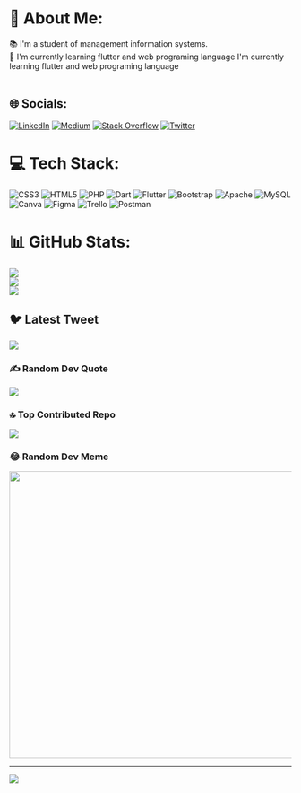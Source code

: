 # 💫 About Me:
📚 I'm a student of management information systems.<br>🌱 I'm currently learning flutter and web programing language I'm currently learning flutter and web programing language<br><br>


## 🌐 Socials:
[![LinkedIn](https://img.shields.io/badge/LinkedIn-%230077B5.svg?logo=linkedin&logoColor=white)](https://linkedin.com/in/sıdıka-özcan-813a3720a/) [![Medium](https://img.shields.io/badge/Medium-12100E?logo=medium&logoColor=white)](https://medium.com/@@sdkozcan1) [![Stack Overflow](https://img.shields.io/badge/-Stackoverflow-FE7A16?logo=stack-overflow&logoColor=white)](https://stackoverflow.com/users/21426109/sıdıka-Özcan) [![Twitter](https://img.shields.io/badge/Twitter-%231DA1F2.svg?logo=Twitter&logoColor=white)](https://twitter.com/Sdkozcan) 

# 💻 Tech Stack:
![CSS3](https://img.shields.io/badge/css3-%231572B6.svg?style=for-the-badge&logo=css3&logoColor=white) ![HTML5](https://img.shields.io/badge/html5-%23E34F26.svg?style=for-the-badge&logo=html5&logoColor=white) ![PHP](https://img.shields.io/badge/php-%23777BB4.svg?style=for-the-badge&logo=php&logoColor=white) ![Dart](https://img.shields.io/badge/dart-%230175C2.svg?style=for-the-badge&logo=dart&logoColor=white) ![Flutter](https://img.shields.io/badge/Flutter-%2302569B.svg?style=for-the-badge&logo=Flutter&logoColor=white) ![Bootstrap](https://img.shields.io/badge/bootstrap-%23563D7C.svg?style=for-the-badge&logo=bootstrap&logoColor=white) ![Apache](https://img.shields.io/badge/apache-%23D42029.svg?style=for-the-badge&logo=apache&logoColor=white) ![MySQL](https://img.shields.io/badge/mysql-%2300f.svg?style=for-the-badge&logo=mysql&logoColor=white) ![Canva](https://img.shields.io/badge/Canva-%2300C4CC.svg?style=for-the-badge&logo=Canva&logoColor=white) 	![Figma](https://img.shields.io/badge/figma-%23F24E1E.svg?style=for-the-badge&logo=figma&logoColor=white) ![Trello](https://img.shields.io/badge/Trello-%23026AA7.svg?style=for-the-badge&logo=Trello&logoColor=white) ![Postman](https://img.shields.io/badge/Postman-FF6C37?style=for-the-badge&logo=postman&logoColor=white)
# 📊 GitHub Stats:
![](https://github-readme-stats.vercel.app/api?username=sdkozcan1&theme=dark&hide_border=false&include_all_commits=false&count_private=false)<br/>
![](https://github-readme-streak-stats.herokuapp.com/?user=sdkozcan1&theme=dark&hide_border=false)<br/>
![](https://github-readme-stats.vercel.app/api/top-langs/?username=sdkozcan1&theme=dark&hide_border=false&include_all_commits=false&count_private=false&layout=compact)

## 🐦 Latest Tweet
[![](https://gtce.itsvg.in/api?username=Sdkozcan)](https://github.com/VishwaGauravIn/github-twitter-card-embed)

### ✍️ Random Dev Quote
![](https://quotes-github-readme.vercel.app/api?type=horizontal&theme=tokyonight)

### 🔝 Top Contributed Repo
![](https://github-contributor-stats.vercel.app/api?username=sdkozcan1&limit=5&theme=dark&combine_all_yearly_contributions=true)

### 😂 Random Dev Meme
<img src="https://rm.up.railway.app/" width="512px"/>

---
[![](https://visitcount.itsvg.in/api?id=sdkozcan1&icon=0&color=0)](https://visitcount.itsvg.in)

<!-- Proudly created with GPRM ( https://gprm.itsvg.in ) -->
